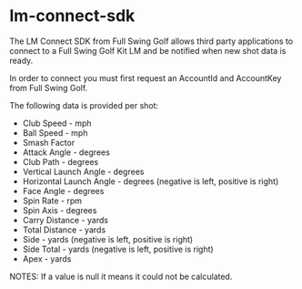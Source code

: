 # lm-connect-sdk

The LM Connect SDK from Full Swing Golf allows third party applications to connect to a Full Swing Golf Kit LM and be notified when new shot data is ready.

In order to connect you must first request an AccountId and AccountKey from Full Swing Golf.

The following data is provided per shot:
* Club Speed - mph 
* Ball Speed - mph 
* Smash Factor 
* Attack Angle - degrees 
* Club Path - degrees 
* Vertical Launch Angle - degrees 
* Horizontal Launch Angle - degrees (negative is left, positive is right) 
* Face Angle - degrees 
* Spin Rate - rpm 
* Spin Axis - degrees 
* Carry Distance - yards 
* Total Distance - yards 
* Side - yards (negative is left, positive is right) 
* Side Total - yards (negative is left, positive is right) 
* Apex - yards 

NOTES: If a value is null it means it could not be calculated.
